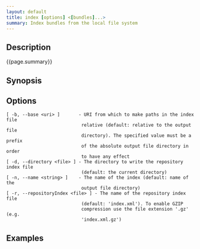 ```yaml
---
layout: default
title: index [options] <[bundles]...>
summary: Index bundles from the local file system
---
```


## Description

{{page.summary}}

## Synopsis

## Options

    [ -b, --base <uri> ]       - URI from which to make paths in the index file
                                relative (default: relative to the output file
                                directory). The specified value must be a prefix
                                of the absolute output file directory in order
                                to have any effect
    [ -d, --directory <file> ] - The directory to write the repository index file
                                (default: the current directory)
    [ -n, --name <string> ]    - The name of the index (default: name of the
                                output file directory)
    [ -r, --repositoryIndex <file> ] - The name of the repository index file
                                (default: 'index.xml'). To enable GZIP
                                compression use the file extension '.gz' (e.g.
                                'index.xml.gz')

## Examples
